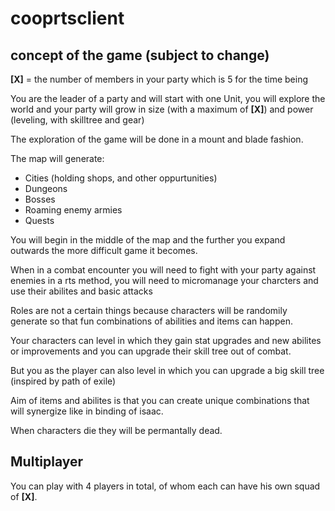 # cooprtsclient

## concept of the game (subject to change)
**[X]** = the number of members in your party which is 5 for the time being

You are the leader of a party and will start with one Unit, 
you will explore the world and your party will grow in size (with a maximum of **[X]**) and power (leveling, with skilltree and gear)

The exploration of the game will be done in a mount and blade fashion.

The map will generate:
- Cities (holding shops, and other oppurtunities)
- Dungeons
- Bosses
- Roaming enemy armies
- Quests

You will begin in the middle of the map and the further you expand outwards the more difficult game it becomes.

When in a combat encounter you will need to fight with your party against enemies in a rts method, you will need to micromanage your charcters 
and use their abilites and basic attacks

Roles are not a certain things because characters will be randomily generate so that fun combinations of abilities and items can happen.

Your characters can level in which they gain stat upgrades and new abilites or improvements and you can upgrade their skill tree out of combat.

But you as the player can also level in which you can upgrade a big skill tree (inspired by path of exile)

Aim of items and abilites is that you can create unique combinations that will synergize like in binding of isaac.

When characters die they will be permantally dead.

## Multiplayer
You can play with 4 players in total, of whom each can have his own squad of **[X]**.

